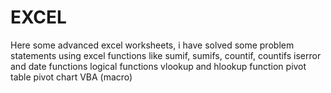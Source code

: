 # EXCEL
Here some advanced excel worksheets, i have solved some problem statements
using excel functions like
sumif, sumifs, countif, countifs
iserror and date functions
logical functions
vlookup and hlookup function
pivot table
pivot chart
VBA (macro)

